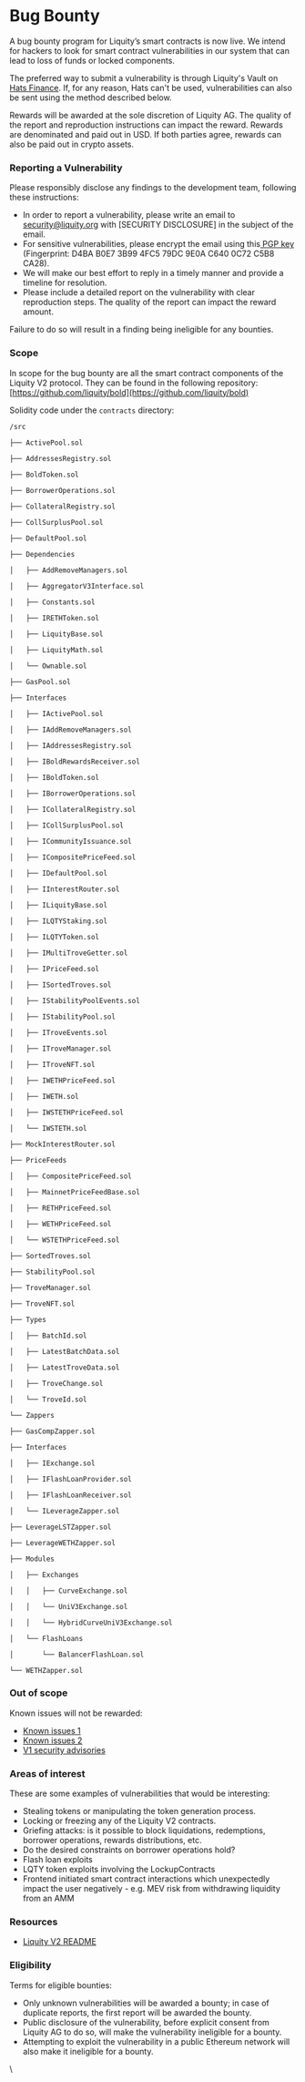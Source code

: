 # Bug Bounty

A bug bounty program for Liquity’s smart contracts is now live. We intend for hackers to look for smart contract vulnerabilities in our system that can lead to loss of funds or locked components.

The preferred way to submit a vulnerability is through Liquity's Vault on [Hats Finance](https://app.hats.finance/bug-bounties/liquity-0xd9a1751269d5506e3528241e3f35d3fbeb974b6b/rewards). If, for any reason, Hats can't be used, vulnerabilities can also be sent using the method described below.

Rewards will be awarded at the sole discretion of Liquity AG. The quality of the report and reproduction instructions can impact the reward. Rewards are denominated and paid out in USD. If both parties agree, rewards can also be paid out in crypto assets.

### Reporting a Vulnerability

Please responsibly disclose any findings to the development team, following these instructions:

* In order to report a vulnerability, please write an email to security@liquity.org with \[SECURITY DISCLOSURE] in the subject of the email.
* For sensitive vulnerabilities, please encrypt the email using this[ PGP key](https://keys.mailvelope.com/pks/lookup?op=get\&search=security@liquity.org) (Fingerprint: D4BA B0E7 3B99 4FC5 79DC 9E0A C640 0C72 C5B8 CA28).
* We will make our best effort to reply in a timely manner and provide a timeline for resolution.
* Please include a detailed report on the vulnerability with clear reproduction steps. The quality of the report can impact the reward amount.

Failure to do so will result in a finding being ineligible for any bounties.

### Scope

In scope for the bug bounty are all the smart contract components of the Liquity V2 protocol. They can be found in the following repository: [https://github.com/liquity/bold](https://github.com/liquity/bold)

Solidity code under the `contracts` directory:&#x20;

`/src`

`├── ActivePool.sol`

`├── AddressesRegistry.sol`

`├── BoldToken.sol`

`├── BorrowerOperations.sol`

`├── CollateralRegistry.sol`

`├── CollSurplusPool.sol`

`├── DefaultPool.sol`

`├── Dependencies`

`│   ├── AddRemoveManagers.sol`

`│   ├── AggregatorV3Interface.sol`

`│   ├── Constants.sol`

`│   ├── IRETHToken.sol`

`│   ├── LiquityBase.sol`

`│   ├── LiquityMath.sol`

`│   └── Ownable.sol`

`├── GasPool.sol`

`├── Interfaces`

`│   ├── IActivePool.sol`

`│   ├── IAddRemoveManagers.sol`

`│   ├── IAddressesRegistry.sol`

`│   ├── IBoldRewardsReceiver.sol`

`│   ├── IBoldToken.sol`

`│   ├── IBorrowerOperations.sol`

`│   ├── ICollateralRegistry.sol`

`│   ├── ICollSurplusPool.sol`

`│   ├── ICommunityIssuance.sol`

`│   ├── ICompositePriceFeed.sol`

`│   ├── IDefaultPool.sol`

`│   ├── IInterestRouter.sol`

`│   ├── ILiquityBase.sol`

`│   ├── ILQTYStaking.sol`

`│   ├── ILQTYToken.sol`

`│   ├── IMultiTroveGetter.sol`

`│   ├── IPriceFeed.sol`

`│   ├── ISortedTroves.sol`

`│   ├── IStabilityPoolEvents.sol`

`│   ├── IStabilityPool.sol`

`│   ├── ITroveEvents.sol`

`│   ├── ITroveManager.sol`

`│   ├── ITroveNFT.sol`

`│   ├── IWETHPriceFeed.sol`

`│   ├── IWETH.sol`

`│   ├── IWSTETHPriceFeed.sol`

`│   └── IWSTETH.sol`

`├── MockInterestRouter.sol`

`├── PriceFeeds`

`│   ├── CompositePriceFeed.sol`

`│   ├── MainnetPriceFeedBase.sol`

`│   ├── RETHPriceFeed.sol`

`│   ├── WETHPriceFeed.sol`

`│   └── WSTETHPriceFeed.sol`

`├── SortedTroves.sol`

`├── StabilityPool.sol`

`├── TroveManager.sol`

`├── TroveNFT.sol`

`├── Types`

`│   ├── BatchId.sol`

`│   ├── LatestBatchData.sol`

`│   ├── LatestTroveData.sol`

`│   ├── TroveChange.sol`

`│   └── TroveId.sol`

`└── Zappers`

&#x20;   `├── GasCompZapper.sol`

&#x20;   `├── Interfaces`

&#x20;   `│   ├── IExchange.sol`

&#x20;   `│   ├── IFlashLoanProvider.sol`

&#x20;   `│   ├── IFlashLoanReceiver.sol`

&#x20;   `│   └── ILeverageZapper.sol`

&#x20;   `├── LeverageLSTZapper.sol`

&#x20;   `├── LeverageWETHZapper.sol`

&#x20;   `├── Modules`

&#x20;   `│   ├── Exchanges`

&#x20;   `│   │   ├── CurveExchange.sol`

&#x20;   `│   │   └── UniV3Exchange.sol`

&#x20;   `│   │   └── HybridCurveUniV3Exchange.sol`

&#x20;   `│   └── FlashLoans`

&#x20;   `│       └── BalancerFlashLoan.sol`

&#x20;   `└── WETHZapper.sol`

### Out of scope

Known issues will not be rewarded:

* [Known issues 1](https://github.com/liquity/bold/issues)
* [Known issues 2](https://github.com/liquity/bold?tab=readme-ov-file#known-issues-and-mitigations)
* [V1 security advisories](https://github.com/liquity/dev/security/advisories)

### Areas of interest

These are some examples of vulnerabilities that would be interesting:

* Stealing tokens or manipulating the token generation process.
* Locking or freezing any of the Liquity V2 contracts.
* Griefing attacks: is it possible to block liquidations, redemptions, borrower operations, rewards distributions, etc.
* Do the desired constraints on borrower operations hold?
* Flash loan exploits
* LQTY token exploits involving the LockupContracts
* Frontend initiated smart contract interactions which unexpectedly impact the user negatively - e.g. MEV risk from withdrawing liquidity from an AMM

### Resources

* [Liquity V2 README](https://github.com/liquity/bold/blob/main/README.md)

### Eligibility

Terms for eligible bounties:

* Only unknown vulnerabilities will be awarded a bounty; in case of duplicate reports, the first report will be awarded the bounty.
* Public disclosure of the vulnerability, before explicit consent from Liquity AG to do so, will make the vulnerability ineligible for a bounty.
* Attempting to exploit the vulnerability in a public Ethereum network will also make it ineligible for a bounty.

\
